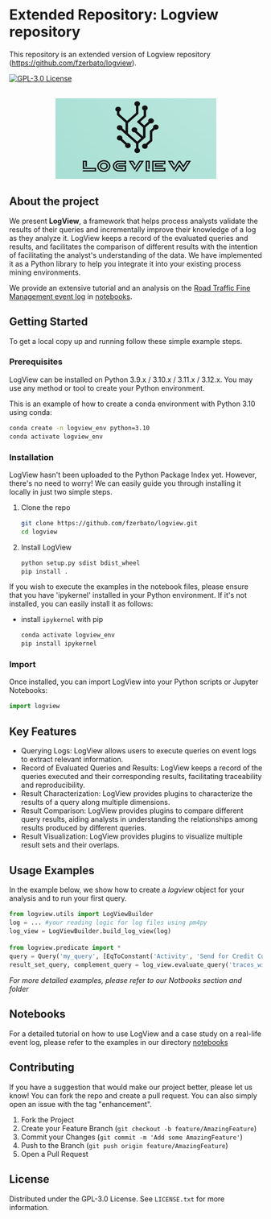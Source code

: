 # Extended Repository: Logview repository

This repository is an extended version of Logview repository (https://github.com/fzerbato/logview).


[![GPL-3.0 License](https://img.shields.io/badge/License-GPL%203.0-blue.svg)](https://www.gnu.org/licenses/gpl-3.0)

<!-- PROJECT LOGO -->
<br />
<div align="center">
  <a href="https://github.com/othneildrew/Best-README-Template">
    <img src="images/logo.png" alt="Logo" width="320" height="160">
  </a>
</div>

## About the project
We present **LogView**, a framework that helps process analysts validate the results of their queries and incrementally improve their knowledge of a log as they analyze it.
LogView keeps a record of the evaluated queries and results, and facilitates the comparison of different results with the intention of facilitating the analyst's understanding of the data.
We have implemented it as a Python library to help you integrate it into your existing process mining environments.

We provide an extensive tutorial and an analysis on the [Road Traffic Fine Management event log](https://data.4tu.nl/articles/dataset/Road_Traffic_Fine_Management_Process/12683249?file=24018146) in [notebooks](https://github.com/fzerbato/logview/blob/main/notebooks).


<!-- GETTING STARTED -->
## Getting Started

To get a local copy up and running follow these simple example steps.

### Prerequisites
LogView can be installed on Python 3.9.x / 3.10.x / 3.11.x / 3.12.x.
You may use any method or tool to create your Python environment.

This is an example of how to create a conda environment with Python 3.10 using conda:
```sh
conda create -n logview_env python=3.10
conda activate logview_env
```

### Installation

LogView hasn't been uploaded to the Python Package Index yet.
However, there's no need to worry! We can easily guide you through installing it locally in just two simple steps.

1. Clone the repo
   ```sh
   git clone https://github.com/fzerbato/logview.git
   cd logview
   ```
2. Install LogView
   ```sh
   python setup.py sdist bdist_wheel
   pip install .
   ```

If you wish to execute the examples in the notebook files, please ensure that you have 'ipykernel' installed in your Python environment.
If it's not installed, you can easily install it as follows:

* install `ipykernel` with pip
    ```sh
    conda activate logview_env
    pip install ipykernel
    ```

### Import ###
Once installed, you can import LogView into your Python scripts or Jupyter Notebooks:

```python
import logview
```
<!-- USAGE FEATURES -->
## Key Features ##

- Querying Logs: LogView allows users to execute queries on event logs to extract relevant information.
- Record of Evaluated Queries and Results: LogView keeps a record of the queries executed and their corresponding results, facilitating traceability and reproducibility.
- Result Characterization: LogView provides plugins to characterize the results of a query along multiple dimensions.
- Result Comparison: LogView provides plugins to compare different query results, aiding analysts in understanding the relationships among results produced by different queries.
- Result Visualization: LogView provides plugins to visualize multiple result sets and their overlaps.

<!-- USAGE EXAMPLES -->
## Usage Examples ##

In the example below, we show how to create a _logview_ object for your analysis and to run your first query.

```python
from logview.utils import LogViewBuilder
log = ... #your reading logic for log files using pm4py
log_view = LogViewBuilder.build_log_view(log)

from logview.predicate import *
query = Query('my_query', [EqToConstant('Activity', 'Send for Credit Collection')])
result_set_query, complement_query = log_view.evaluate_query('traces_with_scc', log, query)
```
_For more detailed examples, please refer to our *Notbooks* section and folder_

<!-- NOTEBOOKS -->
## Notebooks
For a detailed tutorial on how to use LogView and a case study on a real-life event log, please refer to the examples in our directory [notebooks](https://github.com/fzerbato/logview/blob/main/notebooks/tutorial_logview.ipynb)


<!-- CONTRIBUTING -->
## Contributing
If you have a suggestion that would make our project better, please let us know!
You can fork the repo and create a pull request. You can also simply open an issue with the tag "enhancement".

1. Fork the Project
2. Create your Feature Branch (`git checkout -b feature/AmazingFeature`)
3. Commit your Changes (`git commit -m 'Add some AmazingFeature'`)
4. Push to the Branch (`git push origin feature/AmazingFeature`)
5. Open a Pull Request

<!-- LICENSE -->
## License
Distributed under the GPL-3.0 License. See `LICENSE.txt` for more information.
